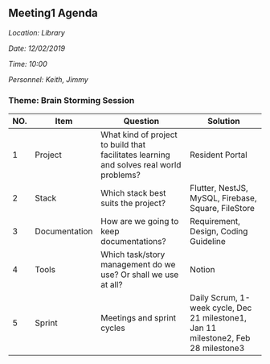 ## Meeting1 Agenda

*Location:  Library*

*Date:      12/02/2019*

*Time:      10:00*

*Personnel: Keith, Jimmy*


### Theme: Brain Storming Session

| NO. | Item | Question | Solution |
| --- | --- | --- | --- |
| 1 | Project | What kind of project to build that facilitates learning and solves real world problems? | Resident Portal |
| 2 | Stack | Which stack best suits the project?  | Flutter, NestJS, MySQL, Firebase, Square, FileStore|
| 3 | Documentation | How are we going to keep documentations? | Requirement, Design, Coding Guideline|
| 4 | Tools | Which task/story management do we use? Or shall we use at all? | Notion |
| 5 | Sprint | Meetings and sprint cycles | Daily Scrum, 1-week cycle, Dec 21 milestone1, Jan 11 milestone2, Feb 28 milestone3 |
